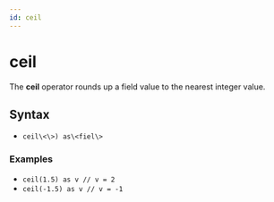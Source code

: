 ```yaml
---
id: ceil
---
```


# ceil

The **ceil** operator rounds up a field value to the nearest integer
value.

## Syntax

* `ceil\<\>) as\<fiel\>`

### Examples

* `ceil(1.5) as v // v = 2`
* `ceil(-1.5) as v // v = -1`
